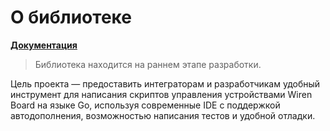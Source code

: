# О библиотеке

 [**Документация**](https://valentinalekhin.github.io/wb-go/)

> Библиотека находится на раннем этапе разработки.

Цель проекта — предоставить интеграторам и разработчикам удобный инструмент для написания скриптов управления устройствами Wiren Board на языке Go, используя современные IDE с поддержкой автодополнения, возможностью написания тестов и удобной отладки.
 
